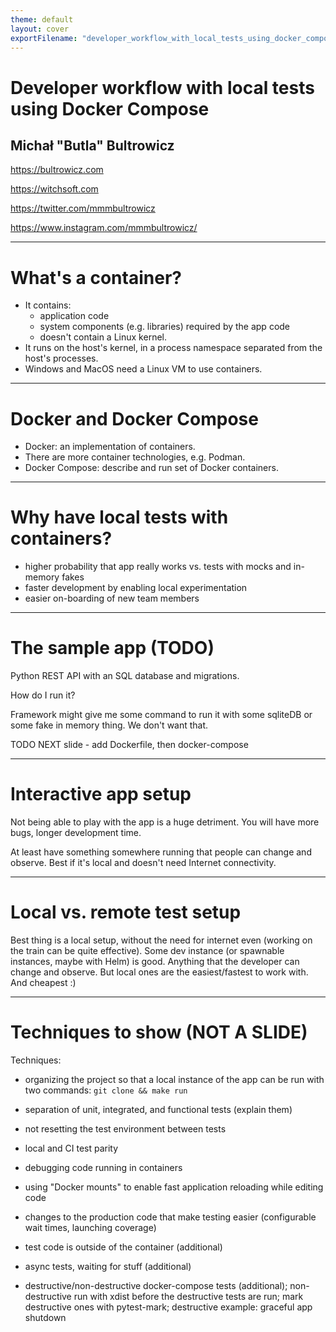 ```yaml
---
theme: default
layout: cover
exportFilename: "developer_workflow_with_local_tests_using_docker_compose.pdf"
---
```


# Developer workflow with local tests using Docker Compose

## Michał "Butla" Bultrowicz

https://bultrowicz.com

https://witchsoft.com

https://twitter.com/mmmbultrowicz

https://www.instagram.com/mmmbultrowicz/

<!--
Tutaj zrobić tyci wprowadzenia o mnie?
-->

---

# What's a container?

- It contains:
  - application code
  - system components (e.g. libraries) required by the app code
  - doesn't contain a Linux kernel.
- It runs on the host's kernel, in a process namespace separated from the host's processes.
- Windows and MacOS need a Linux VM to use containers.

<!--
The target audience knows about Docker, but I'll explain in short just in case.
-->

---

# Docker and Docker Compose

- Docker: an implementation of containers.
- There are more container technologies, e.g. Podman.
- Docker Compose: describe and run set of Docker containers.

---

# Why have local tests with containers?

- higher probability that app really works vs. tests with mocks and in-memory fakes
- faster development by enabling local experimentation
- easier on-boarding of new team members

<!--
What will you gain if you use the techniques from this presentation?

More info when we get to specifics.
-->

---

# The sample app (TODO)

Python REST API with an SQL database and migrations.

How do I run it?

Framework might give me some command to run it with some sqliteDB or some fake in memory thing.
We don't want that.

TODO NEXT slide - add Dockerfile, then docker-compose

<!--
Step 1: app plus database migrations - how do I run that?

Don't show the code when it's not necessary.
Focus on the test code and ideas behind it.

Ping it to demonstrate it's working. We did a basic local test now.
Satisfy `git pull && make run` requirement.

Waiting for the DB to get up in the migrations.

Functional tests should wait for the app as well - tenacity.

Migracje traktować ogólnie. Mało pythona.
Migracje muszą czekać na bazę, bo to, że się odpali kontener nie znaczy, że baza jest gotowa.

Buduj ją z testami od razu.
Pokaż odpalanie jedną komendą
Pokaż przykłady jednostkowych, zintegrowanych, external (na cały feature).

This minimal app - how would you check that it's working? Just run it.
Ok, let's write down the command to do it.
Now everybody will be able to run it.

Stopniowo przechodź przez wszystkie obiecane tematy.
-->

---

# Interactive app setup

Not being able to play with the app is a huge detriment.
You will have more bugs, longer development time.

At least have something somewhere running that people can change and observe.
Best if it's local and doesn't need Internet connectivity.

---

# Local vs. remote test setup

Best thing is a local setup, without the need for internet even (working on the train can be quite effective).
Some dev instance (or spawnable instances, maybe with Helm) is good.
Anything that the developer can change and observe.
But local ones are the easiest/fastest to work with. And cheapest :)

---

# Techniques to show (NOT A SLIDE)

Techniques:
- organizing the project so that a local instance of the app can be run with two commands: `git clone && make run`
- separation of unit, integrated, and functional tests (explain them)
- not resetting the test environment between tests
- local and CI test parity
- debugging code running in containers
- using "Docker mounts" to enable fast application reloading while editing code
- changes to the production code that make testing easier (configurable wait times, launching coverage)

- test code is outside of the container (additional)
- async tests, waiting for stuff (additional)
- destructive/non-destructive docker-compose tests (additional);
  non-destructive run with xdist before the destructive tests are run;
  mark destructive ones with pytest-mark;
  destructive example: graceful app shutdown

<!--
### Single command to run the app locally
Aplikacja też powinna być budowana do dockera.

### Shortly about functional and integrated tests

Sometimes the code's so simple that it won't need unit tests, though.

Unit/integrated/external test directories.


### using real local DBs in tests
not fakes provided by frameworks, like in Django.
Testy są dużo bardziej realistyczne w takim przypadku.
Pozwala używać i sprawdzać więcej funkcji bazy danych / data store'a, np. triggery, indexy, itp.

It's good to have some layer of abstraction so that not all tests require a DB.
I don't know what frameworks you use, but Django is awful in that aspect - it encourages using ORM objects a lot,
because tests will magically work in memory.

### Local dev tests and CI test parity
CI can run ones integrated with other apps.

You can use tools like pre-commit locally. I just use Makefiles.

CI - would be best if the image we'll be using is the same that will be pushed out.
So build image first, then run functional tests with it.

### test code is outside of the container
App configs for different kinds of tests (functional in docker, integrated in localhost).
Wartości configów (jak adres bazy) pod testy integracyjne (łączymy się z localhosta) i funkcjonalne
(łączymy się z kontenera).

Można też testy wsadzać w kontener, ale ja tego nie robię.

### No full setup/teardown

More like tests against a deployed app.

Makes the app and the tests more robust. The code needs to handle real issues.

With full setup all the time it takes a long time.

### docker mounts for code reloading
Pierwszy krok to mounty i restartowanie.

Drugi to live reload. Frameworki mogą mieć takie opcje - pokaż z FastAPI.
Tutaj też pokaż overloading domyślnego polecenia w compose dla potrzeb developmentu.
Ale przydałoby się mieć jakieś testy z domyślnym poleceniem. Może jakieś testy mogą wyłączać polecenie z compose.
Albo może ono być w lokalnym override, którego nie będzie w CI.
Tradeoffy co do parity.

Możecie też używać jakiś live-reload frameworków, albo czegoś takiego jak `entr` w poleceniu dockera.
Nie dawałbym live reload w wersji produkcyjnej, tylko.

### Async tests

If you're doing real calls you might need to wait for results.

Many flaky tests showed me real race conditions.

Use retrying decorators (like tenacity) liberally in tests.

You might wanna tune the configs in tests

### Code changes that help with tests

E.g. coverage hooks, additional endpoints behind feature flags, synchronization points.
Dodawanie jakiś testowych endpointów do kodu - też OK. Można je chować za jakąś opcją (feature flags).

100% coverage without overuse of mocks is possible.

Test-enabling code can be a part of the product. Testability is a feature.

### Additional things
**Fast docker builds** with sensible command sorting - install dependencies (use caches), then add your code.

**Design your code with testability in mind.**
You can chunk up the code better then.
Take care of more things with unit tests. So that integrated and functional tests will not multiply too much.
Separation of concerns is important.

**Guerilla testing**

Some patterns (like ORM because it lets you test the DB code without a real DB) become less appealing, as well.
Show the tests with triggers. Why bother? Locking is good, etc.

If you can reliably test more. You can really treat external apps as part of your app. Like DBs. Or Redis.

**Centralize your logs?**
Talk about logs in the context of debugging?

### Localstack
Only for AWS.
Azure has some local emulation https://learn.microsoft.com/en-us/answers/questions/579764/local-development-with-azure-services-specifically

GCP has [some emulators](https://cloud.google.com/sdk/gcloud/reference/beta/emulators)
and it looks like the code using the [functions framework](https://cloud.google.com/functions/docs/functions-framework)
can run locally.

### Mountebank
-->
